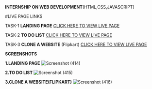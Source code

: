 **INTERNSHIP ON WEB DEVELOPMENT**(HTML,CSS,JAVASCRIPT)

#LIVE PAGE LINKS



TASK-1 **LANDING PAGE**
[CLICK HERE TO VIEW LIVE PAGE](https://krishnavamsi599.github.io/WEB_DEVELOPMENT_INTERNSHIP_PROJECTS-OCTANET-/TASK-1/)




TASK-2 **TO DO LIST**
[CLICK HERE TO VIEW LIVE PAGE](https://krishnavamsi599.github.io/WEB_DEVELOPMENT_INTERNSHIP_PROJECTS-OCTANET-/TASK-2/)



TASK-3 **CLONE A WEBSITE** (Flipkart)
[CLICK HERE TO VIEW LIVE PAGE](https://krishnavamsi599.github.io/WEB_DEVELOPMENT_INTERNSHIP_PROJECTS-OCTANET-/TASK-3/)


**SCREENSHOTS**


**1.LANDING PAGE**
![Screenshot (414)](https://github.com/KRISHNAVAMSI599/WEB_DEVELOPMENT_INTERNSHIP_PROJECTS-OCTANET-/assets/138597505/6b5ff1ce-3e29-44f7-83a6-c995c77c23b3)

**2.TO DO LIST**
![Screenshot (415)](https://github.com/KRISHNAVAMSI599/WEB_DEVELOPMENT_INTERNSHIP_PROJECTS-OCTANET-/assets/138597505/9a883f03-829f-4ebd-bf99-748a96cb75a5)

**3.CLONE A WEBSITE(FLIPKART)**
![Screenshot (416)](https://github.com/KRISHNAVAMSI599/WEB_DEVELOPMENT_INTERNSHIP_PROJECTS-OCTANET-/assets/138597505/d4da360d-5807-4956-be0e-7717280996b0)




